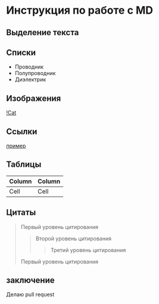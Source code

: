 # Инструкция по работе с MD

## Выделение текста

## Списки

* Проводник
* Полупроводник
* Диэлектрик

## Изображения

[!Cat](/Users/a.kiyashko/Desktop/GB_2/cat.jpg)

## Ссылки

 [пример](http://example.com/ "Необязательная подсказка")

## Таблицы

Column | Column
------ | ------
Cell   | Cell  

## Цитаты

> Первый уровень цитирования
>> Второй уровень цитирования
>>> Третий уровень цитирования
>
>Первый уровень цитирования

## заключение

Делаю pull request
